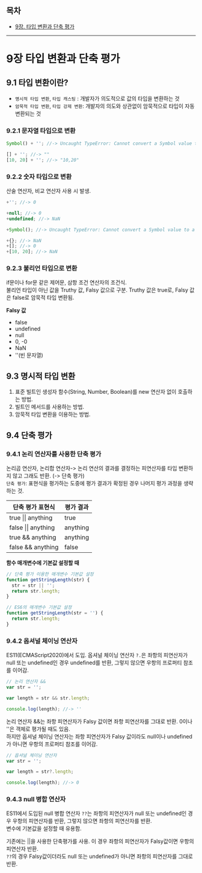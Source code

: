 ## 목차

- [9장. 타입 변환과 단축 평가](#9장-타입-변환과-단축-평가)

---

# 9장 타입 변환과 단축 평가

## 9.1 타입 변환이란?

- `명시적 타입 변환`, `타입 캐스팅` : 개발자가 의도적으로 값의 타입을 변환하는 것
- `암묵적 타입 변환`, `타입 강제 변환`: 개발자의 의도와 상관없이 암묵적으로 타입이 자동 변환되는 것

### 9.2.1 문자열 타입으로 변환

```js
Symbol() + ''; //-> Uncaught TypeError: Cannot convert a Symbol value to a string

[] + ''; //-> ""
[10, 20] + ''; //-> "10,20"
```

### 9.2.2 숫자 타입으로 변환

산술 연산자, 비교 연산자 사용 시 발생.

```js
+''; //-> 0

+null; //-> 0
+undefined; //-> NaN

+Symbol(); //-> Uncaught TypeError: Cannot convert a Symbol value to a number

+{}; //-> NaN
+[]; //-> 0
+[10, 20]; //-> NaN
```

### 9.2.3 불리언 타입으로 변환

if문이나 for문 같은 제어문, 삼항 조건 연산자의 조건식.  
불리언 타입이 아닌 값을 Truthy 값, Falsy 값으로 구분. Truthy 값은 true로, Falsy 값은 false로 암묵적 타입 변환됨.

**Falsy 값**

- false
- undefined
- null
- 0, -0
- NaN
- ''(빈 문자열)

## 9.3 명시적 타입 변환

1. 표준 빌트인 생성자 함수(String, Number, Boolean)를 new 연산자 없이 호출하는 방법.
2. 빌트인 메서드를 사용하는 방법.
3. 암묵적 타입 변환을 이용하는 방법.

## 9.4 단축 평가

### 9.4.1 논리 연산자를 사용한 단축 평가

논리곱 연산자, 논리합 연산자-> 논리 연산의 결과를 결정하는 피연산자를 타입 변환하지 않고 그래도 반환. (-> 단축 평가)  
`단축 평가`: 표현식을 평가하는 도중에 평가 결과가 확정된 경우 나머지 평가 과정을 생략하는 것.

| 단축 평가 표현식    | 평가 결과 |
| ------------------- | --------- |
| true \|\| anything  | true      |
| false \|\| anything | anything  |
| true && anything    | anything  |
| false && anything   | false     |

**함수 매개변수에 기본값 설정할 때**

```js
// 단축 평가 이용한 매개변수 기본값 설정
function getStringLength(str) {
  str = str || '';
  return str.length;
}

// ES6의 매개변수 기본값 설정
function getStringLength(str = '') {
  return str.length;
}
```

### 9.4.2 옵셔널 체이닝 연산자

ES11(ECMAScript2020)에서 도입. 옵셔널 체이닝 연산자 `?.`은 좌항의 피연산자가 null 또는 undefined인 경우 undefined를 반환, 그렇지 않으면 우항의 프로퍼티 참조를 이어감.

```js
// 논리 연산자 &&
var str = '';

var length = str && str.length;

console.log(length); //-> ''
```

논리 연산자 &&는 좌항 피연산자가 Falsy 값이면 좌항 피연산자를 그대로 반환. 0이나 ''은 객체로 평가될 때도 있음.  
하지만 옵셔널 체이닝 연산자는 좌항 피연산자가 Falsy 값이라도 null이나 undefined가 아니면 우항의 프로퍼티 참조를 이어감.

```js
// 옵셔널 체이닝 연산자
var str = '';

var length = str?.length;

console.log(length); //-> 0
```

### 9.4.3 null 병합 연산자

ES11에서 도입된 null 병합 연산자 `??`는 좌항의 피연산자가 null 또는 undefined인 경우 우항의 피연산자를 반환, 그렇지 않으면 좌항의 피연산자를 반환.  
변수에 기본값을 설정할 때 유용함.

기존에는 ||을 사용한 단축평가를 사용. 이 경우 좌항의 피연산자가 Falsy값이면 우항의 피연산자 반환.  
`??`의 경우 Falsy값이더라도 null 또는 undefined가 아니면 좌항의 피연산자를 그대로 반환.
